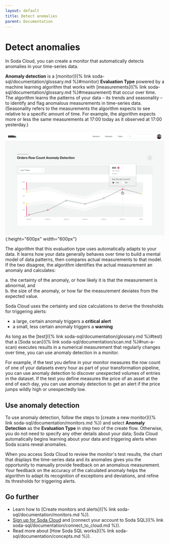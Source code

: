 ```yaml
---
layout: default
title: Detect anomalies
parent: Documentation
---
```


# Detect anomalies

In Soda Cloud, you can create a monitor that automatically detects anomalies in your time-series data. 

**Anomaly detection** is a [monitor]({% link soda-sql/documentation/glossary.md %}#monitor) **Evaluation Type** powered by a machine learning algorithm that works with [measurements]({% link soda-sql/documentation/glossary.md %}#measurement) that occur over time. The algorithm learns the patterns of your data – its trends and seasonality – to identify and flag anomalous measurements in time-series data. (Seasonality refers to the measurements the algorithm expects to see relative to a specific amount of time. For example, the algorithm expects more or less the same measurements at 17:00 today as it observed at 17:00 yesterday.)

![anomaly-detection](/assets/images/anomaly-detection.png){:height="600px" width="600px"}

The algorithm that this evaluation type uses automatically adapts to your data. It learns how your data generally behaves over time to build a mental model of data patterns, then compares actual measurements to that model. If the two disagree, the algorithm identifies the actual measurement an anomaly and calculates:<br />

a. the certainty of the anomaly, or how likely it is that the measurement is abnormal, and <br />
b. the size of the anomaly, or how far the measurement deviates from the expected value. 

Soda Cloud uses the certainty and size calculations to derive the thresholds for triggering alerts: 
* a large, certain anomaly triggers a **critical alert** 
* a small, less certain anomaly triggers a **warning**

As long as the [test]({% link soda-sql/documentation/glossary.md %}#test) that a [Soda scan]({% link soda-sql/documentation/scan.md %}#run-a-scan) executes results in a numerical measurement that regularly changes over time, you can use anomaly detection in a monitor. 

For example, if the test you define in your monitor measures the row count of one of your datasets every hour as part of your transformation pipeline, you can use anomaly detection to discover unexpected volumes of entries in the dataset. If the test you define measures the price of an asset at the end of each day, you can use anomaly detection to get an alert if the price jumps wildly high or unexpectedly low. 

## Use anomaly detection

To use anomaly detection, follow the steps to [create a new monitor]({% link soda-sql/documentation/monitors.md %}) and select **Anomaly Detection** as the **Evaluation Type** in step two of the create flow. Otherwise, you do not need to specify any other details about your data; Soda Cloud automatically begins learning about your data and triggering alerts when Soda scans reveal anomalies.

When you access Soda Cloud to review the monitor's test results, the chart that displays the time-series data and its anomalies gives you the opportunity to manually provide feedback on an anomalous measurement. Your feedback on the accuracy of the calculated anomaly helps the algorithm to adapt its recognition of exceptions and deviations, and refine its thresholds for triggering alerts.

<!--
## Machine learning details

Currently, Soda's time-series anomaly detection uses the <a href=""https://facebook.github.io/prophet/docs/quick_start.html target="_blank"> Facebook Prophet Python library</a> to learn about time-series data with strong seasonality patterns. Prophet learns and predicts the shape of the data and outputs confidence-bounds between which it thinks 99% of the data should fall.
-->

## Go further
- Learn how to [Create monitors and alerts]({% link soda-sql/documentation/monitors.md %}).
- <a href="https://cloud.soda.io/signup" target="_blank"> Sign up for Soda Cloud</a> and [connect your account to Soda SQL]({% link soda-sql/documentation/connect_to_cloud.md %}).
- Read more about [How Soda SQL works]({% link soda-sql/documentation/concepts.md %}).